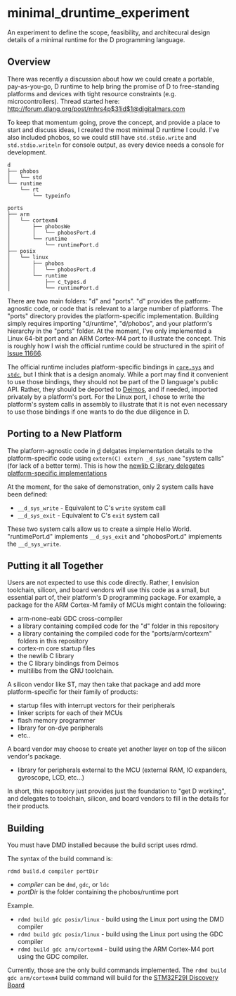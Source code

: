 # minimal_druntime_experiment
An experiment to define the scope, feasibility, and architecural design details of a minimal runtime for the D programming language.

## Overview
There was recently a discussion about how we could create a portable, pay-as-you-go, D runtime to help bring the promise of D to free-standing platforms and devices with tight resource constraints (e.g. microcontrollers).  Thread started here:  http://forum.dlang.org/post/mhrs4p$31id$1@digitalmars.com

To keep that momentum going, prove the concept, and provide a place to start and discuss ideas, I created the most minimal D runtime I could.  I've also included phobos, so we could still have `std.stdio.write` and `std.stdio.writeln` for console output, as every device needs a console for development.

```
d
├── phobos
│   └── std
└── runtime
    └── rt
        └── typeinfo

ports
├── arm
│   └── cortexm4
│       ├── phobosWe
│       │   └── phobosPort.d
│       └── runtime
│           └── runtimePort.d
├── posix
│   └── linux
│       ├── phobos
│       │   └── phobosPort.d
│       └── runtime
│           ├── c_types.d
│           └── runtimePort.d
```

There are two main folders: "d" and "ports".  "d" provides the patform-agnostic code, or code that is relevant to a large number of platforms.  The "ports" directory provides the platform-specific implementation.  Building simply requires importing "d/runtime", "d/phobos", and your platform's hierarchy in the "ports" folder.  At the moment, I've only implemented a Linux 64-bit port and an ARM Cortex-M4 port to illustrate the concept.  This is roughly how I wish the official runtime could be structured in the spirit of [Issue 11666](https://issues.dlang.org/show_bug.cgi?id=11666).

The official runtime includes platform-specific bindings in [`core.sys`](https://github.com/D-Programming-Language/druntime/tree/master/src/core/sys) and [`stdc`](https://github.com/D-Programming-Language/druntime/tree/master/src/core/stdc), but I think that is a design anomaly.  While a port may find it convenient to use those bindings, they should not be part of the D language's public API.  Rather, they should be deported to [Deimos](https://github.com/D-Programming-Deimos), and if needed, imported privately by a platform's port.  For the Linux port, I chose to write the platform's system calls in assembly to illustrate that it is not even necessary to use those bindings if one wants to do the due diligence in D.

## Porting to a New Platform
The platform-agnostic code in [d](https://github.com/JinShil/minimal_druntime_experiment/tree/master/source/d) delgates implementation details to the platform-specific code using `extern(C) extern _d_sys_name` "system calls" (for lack of a better term).  This is how the [newlib C library delegates platform-specific implementations](http://wiki.osdev.org/Porting_Newlib#newlib.2Flibc.2Fsys.2Fmyos.2Fsyscalls.c)

At the moment, for the sake of demonstration, only 2 system calls have been defined:

* `__d_sys_write` - Equivalent to C's `write` system call
* `__d_sys_exit` - Equivalent to C's `exit` system call

These two system calls allow us to create a simple Hello World.  "runtimePort.d" implements `__d_sys_exit` and "phobosPort.d" implements the `__d_sys_write`.

## Putting it all Together
Users are not expected to use this code directly.  Rather, I envision toolchain, silicon, and board vendors will use this code as a small, but essential part of, their platform's D programming package.  For example, a package for the ARM Cortex-M family of MCUs might contain the following:

* arm-none-eabi GDC cross-compiler
* a library containing compiled code for the "d" folder in this repository
* a library containing the compiled code for the "ports/arm/cortexm" folders in this repository
* cortex-m core startup files
* the newlib C library
* the C library bindings from Deimos
* multilibs from the GNU toolchain.

A silicon vendor like ST, may then take that package and add more platform-specific for their family of products:

* startup files with interrupt vectors for their peripherals
* linker scripts for each of their MCUs
* flash memory programmer
* library for on-dye peripherals
* etc..

A board vendor may choose to create yet another layer on top of the silicon vendor's package.
* library for peripherals external to the MCU (external RAM, IO expanders, gyroscope, LCD, etc...)

In short, this repository just provides just the foundation to "get D working", and delegates to toolchain, silicon, and board vendors to fill in the details for their products.

## Building
You must have DMD installed because the build script uses rdmd.

The syntax of the build command is:
```
rdmd build.d compiler portDir
```
* *compiler* can be `dmd`, `gdc`, or `ldc`
* *portDir* is the folder containing the phobos/runtime port

Example.
* `rdmd build gdc posix/linux` - build using the Linux port using the DMD compiler 
* `rdmd build gdc posix/linux` - build using the Linux port using the GDC compiler
* `rdmd build gdc arm/cortexm4` - build using the ARM Cortex-M4 port using the GDC compiler.

Currently, those are the only build commands implemented.  The `rdmd build gdc arm/cortexm4` build command will build for the [STM32F29I Discovery Board](http://www.st.com/web/catalog/tools/FM116/SC959/SS1532/PF259090)
